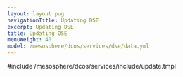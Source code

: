 ```yaml
---
layout: layout.pug
navigationTitle: Updating DSE
excerpt: Updating DSE
title: Updating DSE
menuWeight: 40
model: /mesosphere/dcos/services/dse/data.yml
---
```


#include /mesosphere/dcos/services/include/update.tmpl
